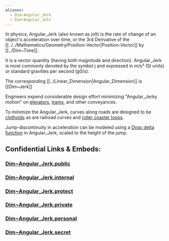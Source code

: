 ```yaml
---
aliases:
  - Dim~Angular_Jerk
  - Dim~Angular_Jolt
---
```



In physics, Angular_Jerk (also known as jolt) is the 
rate of change of an object's acceleration over time, or 
the 3rd Derivative of the [[../../Mathematics/Geometry/Position-Vector|Position-Vector]] by [[../Dim~Time]]. 

It is a vector quantity (having both magnitude and direction). 
Angular_Jerk is most commonly denoted by the symbol j 
and expressed in m/s³ (SI units) or 
standard gravities per second (g0/s).

The corresponding [[../Linear_Dimension|Angular_Dimension]] is [[Dim~Jerk]]

Engineers expend considerable design effort minimizing "Angular_Jerky motion" on [elevators](https://en.wikipedia.org/wiki/Elevator "Elevator"), [trams](https://en.wikipedia.org/wiki/Tram "Tram"), and other conveyances.

To minimize the Angular_Jerk, curves along roads are designed to be [clothoids](https://en.wikipedia.org/wiki/Euler_spiral "Euler spiral") as are railroad curves and [roller coaster loops](https://en.wikipedia.org/wiki/Vertical_loop "Vertical loop").

Jump-discontinuity in acceleration can be modeled using a [Dirac delta function](https://en.wikipedia.org/wiki/Dirac_delta "Dirac delta") in Angular_Jerk, scaled to the height of the jump.


## Confidential Links & Embeds: 

### [Dim~Angular_Jerk.public](/_public\Dimension\Linear_Dimension/Dim~Angular_Jerk.public.md) 

### [Dim~Angular_Jerk.internal](/_internal\Dimension\Linear_Dimension/Dim~Angular_Jerk.internal.md) 

### [Dim~Angular_Jerk.protect](/_protect\Dimension\Linear_Dimension/Dim~Angular_Jerk.protect.md) 

### [Dim~Angular_Jerk.private](/_private\Dimension\Linear_Dimension/Dim~Angular_Jerk.private.md) 

### [Dim~Angular_Jerk.personal](/_personal\Dimension\Linear_Dimension/Dim~Angular_Jerk.personal.md) 

### [Dim~Angular_Jerk.secret](/_secret\Dimension\Linear_Dimension/Dim~Angular_Jerk.secret.md)

